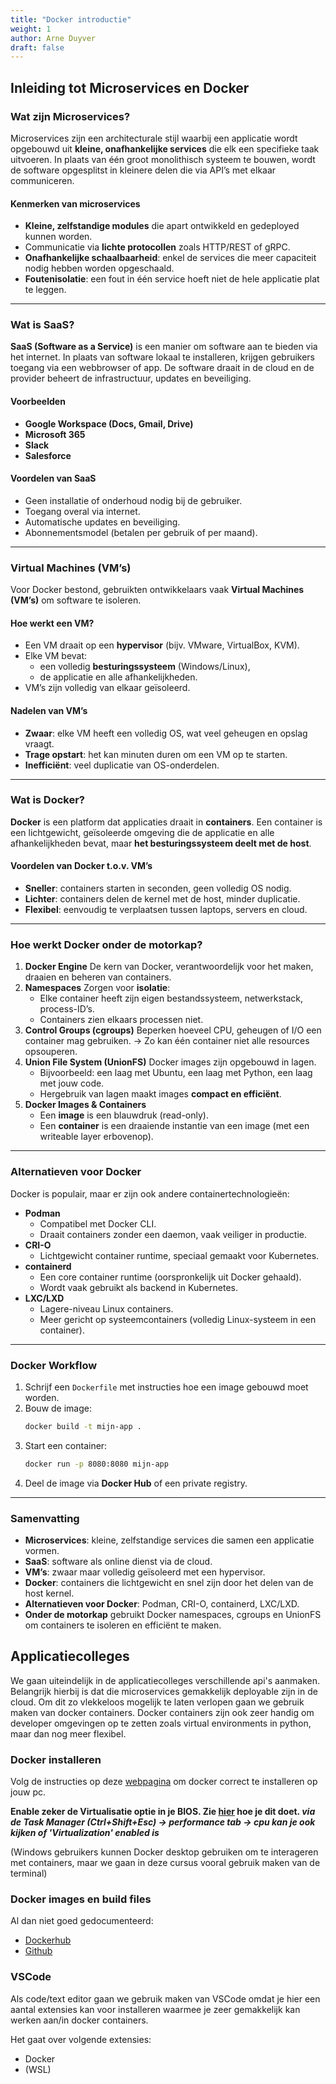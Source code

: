 ```yaml
---
title: "Docker introductie"
weight: 1
author: Arne Duyver
draft: false
---
```


## Inleiding tot Microservices en Docker
<!-- TODO voeg afbeeldingen toe bij de uitleg -->

### Wat zijn Microservices?

Microservices zijn een architecturale stijl waarbij een applicatie wordt opgebouwd uit **kleine, onafhankelijke services** die elk een specifieke taak uitvoeren.
In plaats van één groot monolithisch systeem te bouwen, wordt de software opgesplitst in kleinere delen die via API’s met elkaar communiceren.

#### Kenmerken van microservices

* **Kleine, zelfstandige modules** die apart ontwikkeld en gedeployed kunnen worden.
* Communicatie via **lichte protocollen** zoals HTTP/REST of gRPC.
* **Onafhankelijke schaalbaarheid**: enkel de services die meer capaciteit nodig hebben worden opgeschaald.
* **Foutenisolatie**: een fout in één service hoeft niet de hele applicatie plat te leggen.

---

### Wat is SaaS?

**SaaS (Software as a Service)** is een manier om software aan te bieden via het internet. In plaats van software lokaal te installeren, krijgen gebruikers toegang via een webbrowser of app.
De software draait in de cloud en de provider beheert de infrastructuur, updates en beveiliging.

#### Voorbeelden

* **Google Workspace (Docs, Gmail, Drive)**
* **Microsoft 365**
* **Slack**
* **Salesforce**

#### Voordelen van SaaS

* Geen installatie of onderhoud nodig bij de gebruiker.
* Toegang overal via internet.
* Automatische updates en beveiliging.
* Abonnementsmodel (betalen per gebruik of per maand).

---

### Virtual Machines (VM’s)

Voor Docker bestond, gebruikten ontwikkelaars vaak **Virtual Machines (VM’s)** om software te isoleren.

#### Hoe werkt een VM?

* Een VM draait op een **hypervisor** (bijv. VMware, VirtualBox, KVM).
* Elke VM bevat:
  * een volledig **besturingssysteem** (Windows/Linux),
  * de applicatie en alle afhankelijkheden.
* VM’s zijn volledig van elkaar geïsoleerd.

#### Nadelen van VM’s

* **Zwaar**: elke VM heeft een volledig OS, wat veel geheugen en opslag vraagt.
* **Trage opstart**: het kan minuten duren om een VM op te starten.
* **Inefficiënt**: veel duplicatie van OS-onderdelen.

---

### Wat is Docker?

**Docker** is een platform dat applicaties draait in **containers**.
Een container is een lichtgewicht, geïsoleerde omgeving die de applicatie en alle afhankelijkheden bevat, maar **het besturingssysteem deelt met de host**.

#### Voordelen van Docker t.o.v. VM’s

* **Sneller**: containers starten in seconden, geen volledig OS nodig.
* **Lichter**: containers delen de kernel met de host, minder duplicatie.
* **Flexibel**: eenvoudig te verplaatsen tussen laptops, servers en cloud.

---

### Hoe werkt Docker onder de motorkap?

1. **Docker Engine**
   De kern van Docker, verantwoordelijk voor het maken, draaien en beheren van containers.
2. **Namespaces**
   Zorgen voor **isolatie**:
   * Elke container heeft zijn eigen bestandssysteem, netwerkstack, process-ID’s.
   * Containers zien elkaars processen niet.
3. **Control Groups (cgroups)**
   Beperken hoeveel CPU, geheugen of I/O een container mag gebruiken.
   → Zo kan één container niet alle resources opsouperen.
4. **Union File System (UnionFS)**
   Docker images zijn opgebouwd in lagen.
   * Bijvoorbeeld: een laag met Ubuntu, een laag met Python, een laag met jouw code.
   * Hergebruik van lagen maakt images **compact en efficiënt**.
5. **Docker Images & Containers**
   * Een **image** is een blauwdruk (read-only).
   * Een **container** is een draaiende instantie van een image (met een writeable layer erbovenop).

---

### Alternatieven voor Docker

Docker is populair, maar er zijn ook andere containertechnologieën:

* **Podman**
  * Compatibel met Docker CLI.
  * Draait containers zonder een daemon, vaak veiliger in productie.
* **CRI-O**
  * Lichtgewicht container runtime, speciaal gemaakt voor Kubernetes.
* **containerd**
  * Een core container runtime (oorspronkelijk uit Docker gehaald).
  * Wordt vaak gebruikt als backend in Kubernetes.
* **LXC/LXD**
  * Lagere-niveau Linux containers.
  * Meer gericht op systeemcontainers (volledig Linux-systeem in een container).

---

### Docker Workflow

1. Schrijf een `Dockerfile` met instructies hoe een image gebouwd moet worden.
2. Bouw de image:
   ```bash
   docker build -t mijn-app .
   ```
3. Start een container:
   ```bash
   docker run -p 8080:8080 mijn-app
   ```
4. Deel de image via **Docker Hub** of een private registry.

---

### Samenvatting

* **Microservices**: kleine, zelfstandige services die samen een applicatie vormen.
* **SaaS**: software als online dienst via de cloud.
* **VM’s**: zwaar maar volledig geïsoleerd met een hypervisor.
* **Docker**: containers die lichtgewicht en snel zijn door het delen van de host kernel.
* **Alternatieven voor Docker**: Podman, CRI-O, containerd, LXC/LXD.
* **Onder de motorkap** gebruikt Docker namespaces, cgroups en UnionFS om containers te isoleren en efficiënt te maken.


## Applicatiecolleges

We gaan uiteindelijk in de applicatiecolleges verschillende api's aanmaken. Belangrijk hierbij is dat die microservices gemakkelijk deployable zijn in de cloud. Om dit zo vlekkeloos mogelijk te laten verlopen gaan we gebruik maken van docker containers. Docker containers zijn ook zeer handig om developer omgevingen op te zetten zoals virtual environments in python, maar dan nog meer flexibel.

### Docker installeren

Volg de instructies op deze [webpagina](https://docs.docker.com/engine/install/) om docker correct te installeren op jouw pc.

**Enable zeker de Virtualisatie optie in je BIOS. Zie [hier](https://www.virtualmetric.com/blog/how-to-enable-hardware-virtualization) hoe je dit doet. _via de Task Manager (Ctrl+Shift+Esc) -> performance tab -> cpu kan je ook kijken of 'Virtualization' enabled is_**

(Windows gebruikers kunnen Docker desktop gebruiken om te interageren met containers, maar we gaan in deze cursus vooral gebruik maken van de terminal)

### Docker images en build files
Al dan niet goed gedocumenteerd:
- [Dockerhub](https://hub.docker.com/)
- [Github](https://www.github.com)

### VSCode

Als code/text editor gaan we gebruik maken van VSCode omdat je hier een aantal extensies kan voor installeren waarmee je zeer gemakkelijk kan werken aan/in docker containers.

Het gaat over volgende extensies:
- Docker
- (WSL)